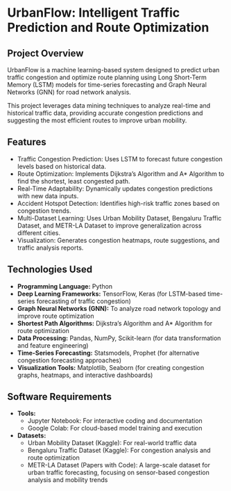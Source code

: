 # UrbanFlow: Intelligent Traffic Prediction and Route Optimization  

## Project Overview  
UrbanFlow is a machine learning-based system designed to predict urban traffic congestion and optimize route planning using Long Short-Term Memory (LSTM) models for time-series forecasting and Graph Neural Networks (GNN) for road network analysis.  

This project leverages data mining techniques to analyze real-time and historical traffic data, providing accurate congestion predictions and suggesting the most efficient routes to improve urban mobility.  

## Features  
- Traffic Congestion Prediction: Uses LSTM to forecast future congestion levels based on historical data.  
- Route Optimization: Implements Dijkstra’s Algorithm and A* Algorithm to find the shortest, least congested path.  
- Real-Time Adaptability: Dynamically updates congestion predictions with new data inputs.  
- Accident Hotspot Detection: Identifies high-risk traffic zones based on congestion trends.  
- Multi-Dataset Learning: Uses Urban Mobility Dataset, Bengaluru Traffic Dataset, and METR-LA Dataset to improve generalization across different cities.  
- Visualization: Generates congestion heatmaps, route suggestions, and traffic analysis reports.  

## Technologies Used  
- **Programming Language:** Python  
- **Deep Learning Frameworks:** TensorFlow, Keras (for LSTM-based time-series forecasting of traffic congestion)  
- **Graph Neural Networks (GNN):** To analyze road network topology and improve route optimization  
- **Shortest Path Algorithms:** Dijkstra’s Algorithm and A* Algorithm for route optimization  
- **Data Processing:** Pandas, NumPy, Scikit-learn (for data transformation and feature engineering)  
- **Time-Series Forecasting:** Statsmodels, Prophet (for alternative congestion forecasting approaches)  
- **Visualization Tools:** Matplotlib, Seaborn (for creating congestion graphs, heatmaps, and interactive dashboards)  

## Software Requirements  
- **Tools:**  
  - Jupyter Notebook: For interactive coding and documentation  
  - Google Colab: For cloud-based model training and execution  
- **Datasets:**  
  - Urban Mobility Dataset (Kaggle): For real-world traffic data  
  - Bengaluru Traffic Dataset (Kaggle): For congestion analysis and route optimization  
  - METR-LA Dataset (Papers with Code): A large-scale dataset for urban traffic forecasting, focusing on sensor-based congestion analysis and mobility trends  
